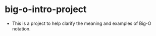 # big-o-intro-project
- This is a project to help clarify the meaning and examples of Big-O notation.
